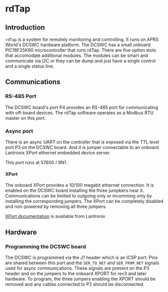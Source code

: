 # rdTap

## Introduction

`rdTap` is a system for remotely monitoring and controlling. It runs on 
APRS World's DCSWC hardware platform. The DCSWC has a small onboard PIC18F25K80
microcontroller that runs rdTap. There are five option slots that accomodate
additional modules. The modules can be smart and communicate via I2C or they 
can be dump and just have a single control and a single status line.

## Communications

### RS-485 Port

The DCSWC board's port P4 provides an RS-485 port for communicating with off-board devices. The rdTap software operates as a Modbus RTU master on this port.

### Async port

There is an async UART on the controller that is exposed via the TTL level port P3 on the DCSWC board. And it is jumper connectable to an onboard Lantronix XPort ethernet embedded device server.

This port runs at 57600 / 8N1.

#### XPort

The onboard XPort provides a 10/100 megabit ethernet connection. It is enabled
on the DCSWC board installing the three jumpbers near it. Communications can be
limited to outgoing only or incomming only by installing the corresponding jumpers. The XPort can be completely disabled and non-powered by removing all three jumpers.

[XPort documentation](https://www.lantronix.com/products/xport/#product-resources) is available from Lantronix

## Hardware

### Programming the DCSWC board

The DCSWC is programmed via the J1 header which is an ICSP port. Pins are shared
between this port and the `SER_TO_NET` and `SER_FROM_NET` signals used for
async communications. These signals are present on the P3 header and on the 
jumpers to the onboard XPORT for rev3 and later hardware. To program, the three
jumpers enabling the XPORT should be removed and any cables connected to P3
should be disconnected. 
